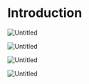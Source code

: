 # Introduction

![Untitled](Introduction%20a8bdc6fa9e4245369435a495109fa338/Untitled.png)

![Untitled](Introduction%20a8bdc6fa9e4245369435a495109fa338/Untitled%201.png)

![Untitled](Introduction%20a8bdc6fa9e4245369435a495109fa338/Untitled%202.png)

![Untitled](Introduction%20a8bdc6fa9e4245369435a495109fa338/Untitled%203.png)